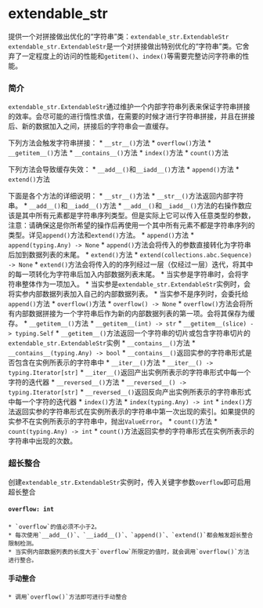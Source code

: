 # extendable_str
提供一个对拼接做出优化的“字符串”类：`extendable_str.ExtendableStr`
`extendable_str.ExtendableStr`是一个对拼接做出特别优化的“字符串”类。它舍弃了一定程度上的访问的性能和`getitem()`、`index()`等需要完整访问字符串的性能。

### 简介
`extendable_str.ExtendableStr`通过维护一个内部字符串列表来保证字符串拼接的效率。会尽可能的进行惰性求值，在需要的时候才进行字符串拼接，并且在拼接后、新的数据加入之间，拼接后的字符串会一直缓存。

下列方法会触发字符串拼接：
    * `__str__()`方法
    * `overflow()`方法
    * `__getitem__()`方法
    * `__contains__()`方法
    * `index()`方法
    * `count()`方法

下列方法会导致缓存失效：
    * `__add__()`和`__iadd__()`方法
    * `append()`方法
    * `extend()`方法

下面是各个方法的详细说明：
    * `__str__()`方法
        * `__str__()`方法返回内部字符串。
    * `__add__()`和`__iadd__()`方法
        * `__add__()`和`__iadd__()`方法的右操作数应该是其中所有元素都是字符串序列类型。但是实际上它可以传入任意类型的参数，注意：请确保这是你所希望的操作后再使用一个其中所有元素不都是字符串序列的类型。详见`append()`方法和`extend()`方法。
    * `append()`方法
        * `append(typing.Any) -> None`
        * `append()`方法会将传入的参数直接转化为字符串后加到数据列表的末尾。
    * `extend()`方法
        * `extend(collections.abc.Sequence) -> None`
        * `extend()`方法会将传入的的序列经过一层（仅经过一层）迭代，将其中的每一项转化为字符串后加入内部数据列表末尾。
        * 当实参是字符串时，会将字符串整体作为一项加入。
        * 当实参是`extendable_str.ExtendableStr`实例时，会将实参内部数据列表加入自己的内部数据列表。
        * 当实参不是序列时，会委托给`append()`方法
    * `overflow()`方法
        * `overflow() -> None`
        * `overflow()`方法会将所有内部数据拼接为一个字符串后作为新的内部数据列表的第一项。会将其保存为缓存。
    * `__getitem__()`方法
        * `__getitem__(int) -> str`
        * `__getitem__(slice) -> typing.Self`
        * `__getitem__()`方法返回一个字符串的切片或包含字符串切片的`extendable_str.ExtendableStr`实例
    * `__contains__()`方法
        * `__contains__(typing.Any) -> bool`
        * `__contains__()`返回实参的字符串形式是否包含在实例所表示的字符串中
    * `__iter__()`方法
        * `__iter__() -> typing.Iterator[str]`
        * `__iter__()`返回产出实例所表示的字符串形式中每一个字符的迭代器
    * `__reversed__()`方法
        * `__reversed__() -> typing.Iterator[str]`
        * `__reversed__()`返回反向产出实例所表示的字符串形式中每一个字符的迭代器
    * `index()`方法
        * `index(typing.Any) -> int`
        * `index()`方法返回实参的字符串形式在实例所表示的字符串中第一次出现的索引。如果提供的实参不在实例所表示的字符串中，抛出`ValueError`。
    * `count()`方法
        * `count(typing.Any) -> int`
        * `count()`方法返回实参的字符串形式在实例所表示的字符串中出现的次数。

### 超长整合
创建`extendable_str.ExtendableStr`实例时，传入关键字参数`overflow`即可启用超长整合

#### `overflow: int`
    * `overflow`的值必须不小于2。
    * 每次使用`__add__()`、`__iadd__()`、`append()`、`extend()`都会触发超长整合限制检测。
    * 当实例内部数据列表的长度大于`overflow`所限定的值时，就会调用`overflow()`方法进行整合。

#### 手动整合
    * 调用`overflow()`方法即可进行手动整合
